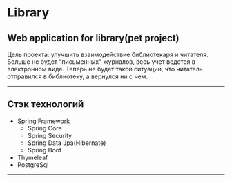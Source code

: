 # Library
## Web application for library(pet project)
Цель проекта: улучшить взаимодействие библиотекаря и читателя. Больше не будет "письменных" журналов, весь учет ведется в электронном виде. Теперь не будет такой ситуации, что читатель отправился в библиотеку, а вернулся ни с чем. ​
____
## Стэк технологий
- Spring Framework
    - Spring Core
    - Spring Security
    - Spring Data Jpa(Hibernate)
    - Spring Boot
- Thymeleaf
- PostgreSql

____

